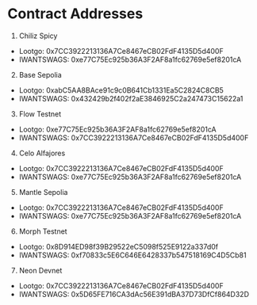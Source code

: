 # Contract Addresses

1. Chiliz Spicy
- Lootgo: 0x7CC3922213136A7Ce8467eCB02FdF4135D5d400F
- IWANTSWAGS: 0xe77C75Ec925b36A3F2AF8a1fc62769e5ef8201cA

2. Base Sepolia
- Lootgo: 0xabC5AA8BAce91c9c0B641Cb1331Ea5C2824C8CB5
- IWANTSWAGS: 0x432429b2f402f2aE3846925C2a247473C15622a1

3. Flow Testnet
- Lootgo: 0xe77C75Ec925b36A3F2AF8a1fc62769e5ef8201cA
- IWANTSWAGS: 0x7CC3922213136A7Ce8467eCB02FdF4135D5d400F

4. Celo Alfajores
- Lootgo: 0x7CC3922213136A7Ce8467eCB02FdF4135D5d400F
- IWANTSWAGS: 0xe77C75Ec925b36A3F2AF8a1fc62769e5ef8201cA

5. Mantle Sepolia
- Lootgo: 0x7CC3922213136A7Ce8467eCB02FdF4135D5d400F
- IWANTSWAGS: 0xe77C75Ec925b36A3F2AF8a1fc62769e5ef8201cA

6. Morph Testnet
- Lootgo: 0x8D914ED98f39B29522eC5098f525E9122a337d0f
- IWANTSWAGS: 0xf70833c5E6C646E6428337b547518169C4D5Cb81

7. Neon Devnet
- Lootgo: 0x7CC3922213136A7Ce8467eCB02FdF4135D5d400F
- IWANTSWAGS: 0x5D65FE716CA3dAc56E391dBA37D73DfCf864D32D
